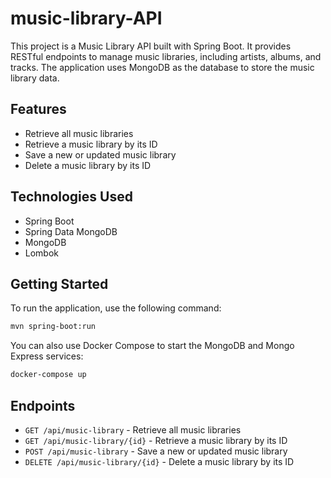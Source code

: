 # music-library-API

This project is a Music Library API built with Spring Boot. It provides RESTful endpoints to manage music libraries, including artists, albums, and tracks. The application uses MongoDB as the database to store the music library data.

## Features

- Retrieve all music libraries
- Retrieve a music library by its ID
- Save a new or updated music library
- Delete a music library by its ID

## Technologies Used

- Spring Boot
- Spring Data MongoDB
- MongoDB
- Lombok

## Getting Started

To run the application, use the following command:

```sh
mvn spring-boot:run
```

You can also use Docker Compose to start the MongoDB and Mongo Express services:

```sh
docker-compose up
```

## Endpoints

- `GET /api/music-library` - Retrieve all music libraries
- `GET /api/music-library/{id}` - Retrieve a music library by its ID
- `POST /api/music-library` - Save a new or updated music library
- `DELETE /api/music-library/{id}` - Delete a music library by its ID